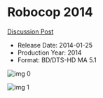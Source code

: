 # Robocop 2014

[Discussion Post](https://www.avsforum.com/threads/bass-eq-for-filtered-movies.2995212/post-58012856)

* Release Date: 2014-01-25
* Production Year: 2014
* Format: BD/DTS-HD MA 5.1

![img 0](https://i.imgur.com/6Lp3Tqb.jpg)

![img 1](https://i.imgur.com/M8XvYjh.jpg)


